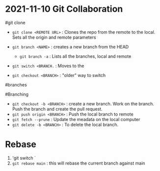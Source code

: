# 2021-11-10 Git Collaboration

#git clone

- `git clone <REMOTE URL>` : Clones the repo from the remote to the local. Sets all the origin and remote parameters

- `git branch <NAME>` : creates a new branch <NAME> from the HEAD
	- `git branch -a` : Lists all the branches, local and remote
- `git switch <BRANCH.` : Moves to the <BRANCH>
- `git checkout <BRANCH>` : "older" way to switch

#branches

#Branching
- `git checkout -b <BRANCH>` : create a new branch. Work on the branch. Push the branch and create the pull request.
- `git push origin <BRANCH>` : Push the local branch to remote
- `git fetch --prune` : Update the meadata on the local computer
- `git delete -b <BRANCH>` : To delete the local branch.

# Rebase
1. 'git switch <BRANCH>`
2. `git rebase main` : this will rebase the current branch against main
